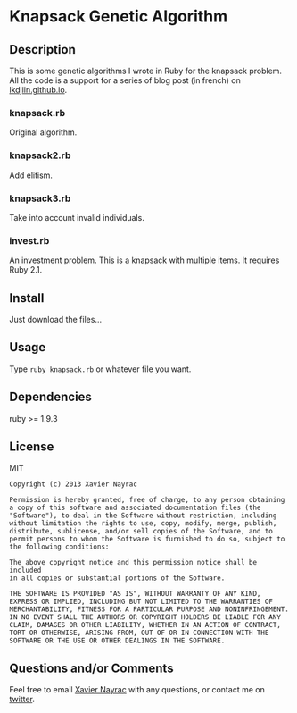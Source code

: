 Knapsack Genetic Algorithm
================

Description
----------------------
This is some genetic algorithms I wrote in Ruby for the knapsack problem.
All the code is a support for a series of blog post (in french) on
[lkdjiin.github.io](http://lkdjiin.github.io/).

### knapsack.rb
Original algorithm.

### knapsack2.rb
Add elitism.

### knapsack3.rb
Take into account invalid individuals.

### invest.rb
An investment problem. This is a knapsack with multiple items.
It requires Ruby 2.1.

Install
-------------------------
Just download the files…


Usage
--------------------------
Type `ruby knapsack.rb` or whatever file you want.


Dependencies
--------------------------
ruby >= 1.9.3


License
--------------------------
MIT

    Copyright (c) 2013 Xavier Nayrac

    Permission is hereby granted, free of charge, to any person obtaining
    a copy of this software and associated documentation files (the
    "Software"), to deal in the Software without restriction, including
    without limitation the rights to use, copy, modify, merge, publish,
    distribute, sublicense, and/or sell copies of the Software, and to
    permit persons to whom the Software is furnished to do so, subject to
    the following conditions:

    The above copyright notice and this permission notice shall be included
    in all copies or substantial portions of the Software.

    THE SOFTWARE IS PROVIDED "AS IS", WITHOUT WARRANTY OF ANY KIND,
    EXPRESS OR IMPLIED, INCLUDING BUT NOT LIMITED TO THE WARRANTIES OF
    MERCHANTABILITY, FITNESS FOR A PARTICULAR PURPOSE AND NONINFRINGEMENT.
    IN NO EVENT SHALL THE AUTHORS OR COPYRIGHT HOLDERS BE LIABLE FOR ANY
    CLAIM, DAMAGES OR OTHER LIABILITY, WHETHER IN AN ACTION OF CONTRACT,
    TORT OR OTHERWISE, ARISING FROM, OUT OF OR IN CONNECTION WITH THE
    SOFTWARE OR THE USE OR OTHER DEALINGS IN THE SOFTWARE.

Questions and/or Comments
--------------------------
Feel free to email [Xavier Nayrac](mailto:xavier.nayrac@gmail.com)
with any questions, or contact me on [twitter](https://twitter.com/lkdjiin).
